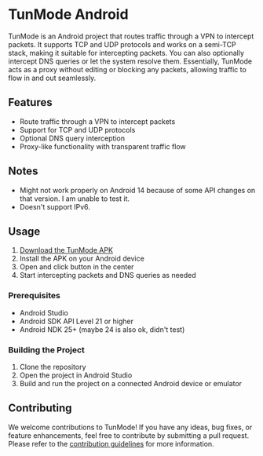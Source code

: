 # TunMode Android

TunMode is an Android project that routes traffic through a VPN to intercept packets. It supports TCP and UDP protocols and works on a semi-TCP stack, making it suitable for intercepting packets. You can also optionally intercept DNS queries or let the system resolve them. Essentially, TunMode acts as a proxy without editing or blocking any packets, allowing traffic to flow in and out seamlessly.

## Features

- Route traffic through a VPN to intercept packets
- Support for TCP and UDP protocols
- Optional DNS query interception
- Proxy-like functionality with transparent traffic flow

## Notes
* Might not work properly on Android 14 because of some API changes on that version. I am unable to test it.
* Doesn't support IPv6.

## Usage

1. [Download the TunMode APK](https://github.com/gxosty/TunMode/releases/latest)
2. Install the APK on your Android device
3. Open and click button in the center
4. Start intercepting packets and DNS queries as needed

### Prerequisites

- Android Studio
- Android SDK API Level 21 or higher
- Android NDK 25+ (maybe 24 is also ok, didn't test)

### Building the Project

1. Clone the repository
2. Open the project in Android Studio
3. Build and run the project on a connected Android device or emulator

## Contributing

We welcome contributions to TunMode! If you have any ideas, bug fixes, or feature enhancements, feel free to contribute by submitting a pull request. Please refer to the [contribution guidelines](CONTRIBUTING.md) for more information.
